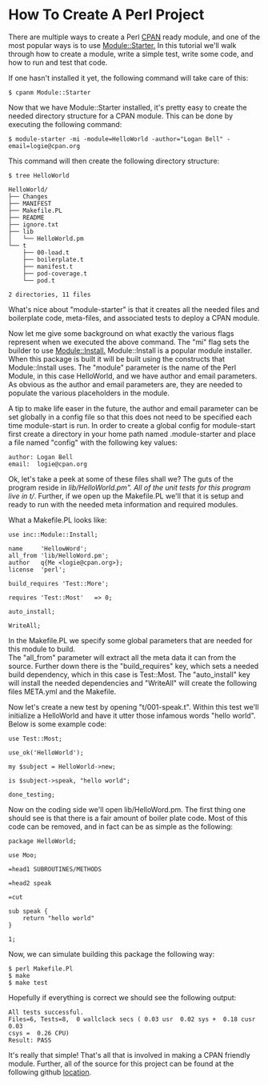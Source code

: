 # How To Create A Perl Project

There are multiple ways to create a Perl [CPAN](http://search.cpan.org) 
ready module, and one of the most popular ways is to use [Module::Starter.](https://metacpan.org/module/Module::Starter "Module::Starter")
In this tutorial we'll walk through how to create a module, write a simple
test, write some code, and how to run and test that code.

If one hasn't installed it yet, the following command will take care of this:

    $ cpanm Module::Starter

Now that we have Module::Starter installed, it's pretty easy to create the
needed directory structure for a CPAN module. This can be done by executing
the following command:

    $ module-starter -mi -module=HelloWorld -author="Logan Bell" -email=logie@cpan.org

This command will then create the following directory structure:

    $ tree HelloWorld

    HelloWorld/
    ├── Changes
    ├── MANIFEST
    ├── Makefile.PL
    ├── README
    ├── ignore.txt
    ├── lib
    │   └── HelloWorld.pm
    └── t
        ├── 00-load.t
        ├── boilerplate.t
        ├── manifest.t
        ├── pod-coverage.t
        └── pod.t
    
    2 directories, 11 files

What's nice about "module-starter" is that it creates all the needed files and
boilerplate code, meta-files, and associated tests to deploy a CPAN module.  

Now let me give some background on what exactly the various flags represent when
we executed the above command.  The "mi" flag sets the builder to use
[Module::Install.](https://metacpan.org/module/Module::Install) Module::Install is a
popular module installer. When this package is built it will be built using
the constructs that Module::Install uses. The "module" parameter is the name
of the Perl Module, in this case HelloWorld, and we have author and email
parameters. As obvious as the author and email parameters are, they are needed
to populate the various placeholders in the module. 

A tip to make life easer in the future, the author and email parameter can be set 
globally in a config file so that this does not need to be specified each time
module-start is run.  In order to create a global config for module-start
first create a directory in your home path named .module-starter and place a file 
named "config" with the following key values:

    author: Logan Bell
    email:  logie@cpan.org

Ok, let's take a peek at some of these files shall we? The guts of the program 
reside in *lib/HelloWorld.pm".  All of the unit tests for this program live 
in t/*. Further, if we open up the Makefile.PL we'll that it is setup and ready 
to run with the needed meta information and required modules.

What a Makefile.PL looks like:

    use inc::Module::Install;
    
    name     'HellowWord';
    all_from 'lib/HelloWord.pm';
    author   q{Me <logie@cpan.org>};
    license  'perl';
    
    build_requires 'Test::More';
    
    requires 'Test::Most'   => 0;
    
    auto_install;
    
    WriteAll;

In the Makefile.PL we specify some global parameters that are needed for this module to build.  
The "all_from" parameter will extract all the meta data it can from the
source. Further down there is the "build_requires" key, which sets a needed build dependency,
which in this case is Test::Most. The "auto_install" key will install the
needed dependencies and "WriteAll" will create the following files META.yml and the Makefile.

Now let's create a new test by opening "t/001-speak.t". Within this test we'll
initialize a HelloWorld and have it utter those infamous words "hello world".
Below is some example code:

    use Test::Most;
    
    use_ok('HelloWorld');
    
    my $subject = HelloWorld->new;
    
    is $subject->speak, "hello world";
    
    done_testing;

Now on the coding side we'll open lib/HelloWord.pm. The first thing one should see
is that there is a fair amount of boiler plate code. Most of this code can be
removed, and in fact can be as simple as the following:

    package HelloWorld;
    
    use Moo;

    =head1 SUBROUTINES/METHODS
    
    =head2 speak
    
    =cut
    
    sub speak {
        return "hello world"
    }

    1;

Now, we can simulate building this package the following way:

    $ perl Makefile.Pl
    $ make
    $ make test

Hopefully if everything is correct we should see the following output:

    All tests successful.
    Files=6, Tests=8,  0 wallclock secs ( 0.03 usr  0.02 sys +  0.18 cusr  0.03
    csys =  0.26 CPU)
    Result: PASS

It's really that simple! That's all that is involved in making a CPAN friendly module. 
Further, all of the source for this project can be found at the following
github
[location](https://github.com/logie17/BlogTutorials/tree/master/01_27_12/example_code).

